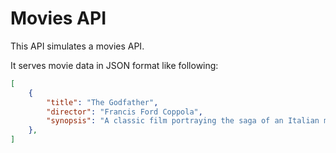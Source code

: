 # Movies API

This API simulates a movies API.

It serves movie data in JSON format like following:

```json
[
    {
        "title": "The Godfather",
        "director": "Francis Ford Coppola",
        "synopsis": "A classic film portraying the saga of an Italian mafia family in the United States."
    },
]
```
